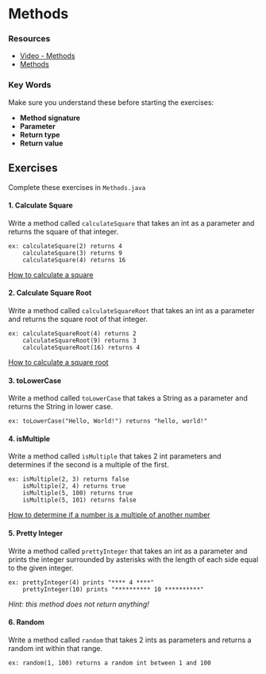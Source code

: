 # Methods

### Resources

* [Video - Methods](https://www.udemy.com/java-tutorial/#/lecture/138666)
* [Methods](https://github.com/joinpursuit/Pursuit-Core-Android/blob/master/cohort_5.4/unit_01/01_05_For_Loops_and_Methods.md)

### Key Words

Make sure you understand these before starting the exercises:

* **Method signature**
* **Parameter**
* **Return type**
* **Return value**

## Exercises

Complete these exercises in `Methods.java`

#### 1. Calculate Square

Write a method called `calculateSquare` that takes an int as a parameter and returns the square of that integer.

```
ex: calculateSquare(2) returns 4
    calculateSquare(3) returns 9
    calculateSquare(4) returns 16
```

[How to calculate a square](http://www.mathsisfun.com/square-root.html)

#### 2. Calculate Square Root

Write a method called `calculateSquareRoot` that takes an int as a parameter and returns the square root of that integer.

```
ex: calculateSquareRoot(4) returns 2
    calculateSquareRoot(9) returns 3
    calculateSquareRoot(16) returns 4
```

[How to calculate a square root](http://www.mathsisfun.com/square-root.html)

#### 3. toLowerCase

Write a method called `toLowerCase` that takes a String as a parameter and returns the String in lower case.

```
ex: toLowerCase("Hello, World!") returns "hello, world!"
```

#### 4. isMultiple

Write a method called `isMultiple` that takes 2 int parameters and determines if the second is a multiple of the first.

```
ex: isMultiple(2, 3) returns false
    isMultiple(2, 4) returns true
    isMultiple(5, 100) returns true
    isMultiple(5, 101) returns false
```

[How to determine if a number is a multiple of another number](http://www.unclemath.com/what_is_multiples.php)

#### 5. Pretty Integer

Write a method called `prettyInteger` that takes an int as a parameter and
prints the integer surrounded by asterisks with the length of each side equal to the given integer.

```
ex: prettyInteger(4) prints "**** 4 ****"
    prettyInteger(10) prints "********** 10 **********"
```

*Hint: this method does not return anything!*

#### 6. Random

Write a method called `random` that takes 2 ints as parameters and returns a random int within that range.

```
ex: random(1, 100) returns a random int between 1 and 100
```